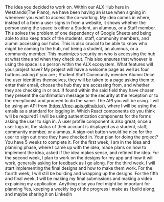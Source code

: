 The idea you decided to work on.
Within our ALX Hub here in Westlands(The Piano), we have been having an issue when signing in whenever you want to access the co-working. My idea comes in where, instead of a form a user signs in from a website, it shows whether the person using the space is either a Student, an alumnus, or a Staff member. 
This solves the problem of one dependency of Google Sheets and being able to also keep track of the students, staff, community members, and alumni accessing our hubs. This is also crucial to be able to know who might be coming to the hub, not being a student, an alumnus, or a community member.
This maximizes security on who is accessing the hub at what time and when they check out. This also ensures that whoever is using the space is a person within the ALX ecosystem.
What features will your project have?
My project will have a welcome page as well as four buttons asking if you are ;
Student
Staff
Community member
Alumni
Once the user identifies themselves, they will be taken to a page asking them to enter their email, choose the hub they are accessing from, and whether they are checking in or out.
If found within the said field they have chosen they present the confirmation message to the security at the reception or to the receptionist and proceed to do the same.
The API you will be using.
I will be using an API from (https://free-apis.github.io/), where I will be using the emails as a standard for logging in.
Which React components do you think will be required?
I will be using authentication components for the forms asking the user to sign in.
A user profile component is also great; once a user logs in, the status of their account is displayed as a student, staff, community member, or alumnus.
A sign-out button would be nice for the user to sign out once they have checked in.
Your plan for doing the project? You have 5 weeks to complete it.
For the first week, I am in the Idea and planning phase, where I came up with the idea, made plans on how to implement the idea, asked if the idea makes sense, and refined the idea.
For the second week, I plan to work on the designs for my app and how it will work, generally asking for feedback as I go along.
For the third week, I will start implementing the final designs and how to make them work.
For the fourth week, I will still be building and wrapping up the designs.
For the fifth and final week, I will be making my final submissions and making a video explaining my application.
Anything else you feel might be important for planning
Yes, keeping a weekly log of the progress I make as I build along, and maybe sharing it on LinkedIn

